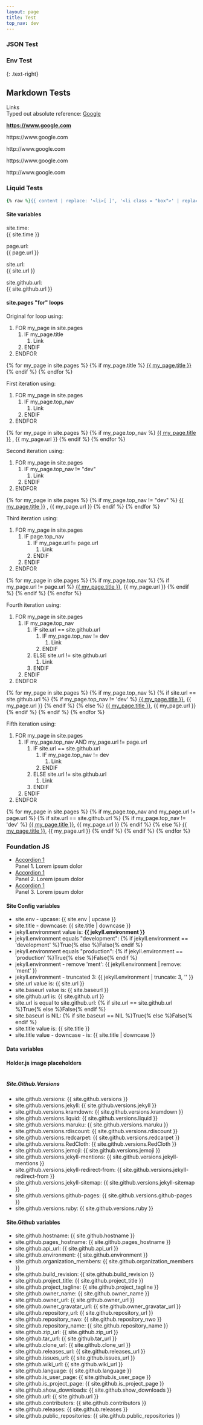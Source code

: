 ```yaml
---
layout: page
title: Test
top_nav: dev
---
```


<h3>JSON Test</h3>

<script>

// ID of the Google Spreadsheet
var spreadsheetID = '16FuP13iOQWUAeZEQX4RTPTrnUhDG58gvY2kCo-RRye8';
var worksheet = 'od6';

// Make sure it is public or set to Anyone with link can view
var url = "https://spreadsheets.google.com/feeds/list/" + spreadsheetID + "/" + worksheet + "/public/values?alt=json";

$.getJSON(url, function(data) {

  var entry = data.feed.entry;

  //first row "title" column
  console.log(entry[0]['gsx$term']['$t']);
  console.log(entry[0]['gsx$loc']['$t']);
  console.log(entry[1]['gsx$term']['$t']);
  console.log(entry[1]['gsx$loc']['$t']);

  $(entry).each(function(){
    // Column names are name, age, etc.
    $('.fetched').prepend('<p><strong>'+this.gsx$term.$t+'</strong></p><p>'+this.gsx$loc.$t+'</p>');
  });

});

</script>

<div class="fetched"></div>

### Env Test
{: .text-right}

## Markdown Tests

Links  
Typed out absolute reference: [Google](http://www.google.com)  

<b>https://www.google.com</b>

<p>https://www.google.com</p>
http://www.google.com

  <p>https://www.google.com</p>
http://www.google.com

### Liquid Tests

```ruby
{% raw %}{{ content | replace: '<li>[ ]', '<li class = "box">' | replace: '<li>[x]', '<li class = "box_done">'  }}{% endraw %}
```

#### Site variables

site.time:  
{{ site.time }}

page.url:  
{{ page.url }}

site.url:  
{{ site.url }}

site.github.url:  
{{ site.github.url }}

#### site.pages "for" loops

Original for loop using:

1. FOR my_page in site.pages
    1. IF my_page.title
        1. Link
    1. ENDIF
1. ENDFOR

{% for my_page in site.pages %}
  {% if my_page.title %}
  <a href="{{ my_page.url | prepend: site.baseurl }}">{{ my_page.title }}</a>
  {% endif %}
{% endfor %}

First iteration using:

1. FOR my_page in site.pages
    1. IF my_page.top_nav
        1. Link
    1. ENDIF
1. ENDFOR

{% for my_page in site.pages %}
  {% if my_page.top_nav %}
  <a href="{{ my_page.url | prepend: site.baseurl }}">{{ my_page.title }}</a>
  , {{ my_page.url }}
  {% endif %}
{% endfor %}

Second iteration using:

1. FOR my_page in site.pages
    1. IF my_page.top_nav != "dev"
        1. Link
    1. ENDIF
1. ENDFOR

{% for my_page in site.pages %}
  {% if my_page.top_nav != "dev" %}
  <a href="{{ my_page.url | prepend: site.baseurl }}">{{ my_page.title }}</a>
  , {{ my_page.url }}
  {% endif %}
{% endfor %}

Third iteration using:

1. FOR my_page in site.pages
    1. IF page.top_nav
        1. IF my_page.url != page.url
            1. Link
        1. ENDIF
    1. ENDIF
1. ENDFOR

{% for my_page in site.pages %}
  {% if my_page.top_nav %}
    {% if my_page.url != page.url %}
<a href="{{ my_page.url | prepend: site.baseurl }}">{{ my_page.title }}</a>, {{ my_page.url }}
    {% endif %}
  {% endif %}
{% endfor %}

Fourth iteration using:

1. FOR my_page in site.pages
    1. IF my_page.top_nav
        1. IF site.url == site.github.url
            1. IF my_page.top_nav != dev
                1. Link
            1. ENDIF
        1. ELSE site.url != site.github.url
            1. Link
        1. ENDIF
    1. ENDIF
1. ENDFOR

{% for my_page in site.pages %}
  {% if my_page.top_nav %}
    {% if site.url == site.github.url %}
      {% if my_page.top_nav != 'dev' %}
<a href="{{ my_page.url | prepend: site.baseurl }}">{{ my_page.title }}</a>, {{ my_page.url }}
      {% endif %}
    {% else %}
<a href="{{ my_page.url | prepend: site.baseurl }}">{{ my_page.title }}</a>, {{ my_page.url }}
    {% endif %}
  {% endif %}
{% endfor %}

Fifth iteration using:

1. FOR my_page in site.pages
    1. IF my_page.top_nav AND my_page.url != page.url
        1. IF site.url == site.github.url
            1. IF my_page.top_nav != dev
                1. Link
            1. ENDIF
        1. ELSE site.url != site.github.url
            1. Link
        1. ENDIF
    1. ENDIF
1. ENDFOR

{% for my_page in site.pages %}
  {% if my_page.top_nav and my_page.url != page.url %}
    {% if site.url == site.github.url %}
      {% if my_page.top_nav != 'dev' %}
<a href="{{ my_page.url | prepend: site.baseurl }}">{{ my_page.title }}</a>, {{ my_page.url }}
      {% endif %}
    {% else %}
<a href="{{ my_page.url | prepend: site.baseurl }}">{{ my_page.title }}</a>, {{ my_page.url }}
    {% endif %}
  {% endif %}
{% endfor %}

### Foundation JS

<ul class="accordion" data-accordion role="tablist">
  <li class="accordion-item is-active">
    <!-- The tab title needs role="tab", an href, a unique ID, and aria-controls. -->
    <a href="#panel1d" role="tab" class="accordion-title" id="panel1d-heading" aria-controls="panel1d">Accordion 1</a>
    <!-- The content pane needs an ID that matches the above href, role="tabpanel", data-tab-content, and aria-labelledby. -->
    <div id="panel1d" class="accordion-content" role="tabpanel" data-tab-content aria-labelledby="panel1d-heading">
      Panel 1. Lorem ipsum dolor
    </div>
  </li>
  <li class="accordion-item">
    <!-- The tab title needs role="tab", an href, a unique ID, and aria-controls. -->
    <a href="#panel1d" role="tab" class="accordion-title" id="panel1d-heading" aria-controls="panel1d">Accordion 1</a>
    <!-- The content pane needs an ID that matches the above href, role="tabpanel", data-tab-content, and aria-labelledby. -->
    <div id="panel1d" class="accordion-content" role="tabpanel" data-tab-content aria-labelledby="panel1d-heading">
      Panel 2. Lorem ipsum dolor
    </div>
  </li>
  <li class="accordion-item">
    <!-- The tab title needs role="tab", an href, a unique ID, and aria-controls. -->
    <a href="#panel1d" role="tab" class="accordion-title" id="panel1d-heading" aria-controls="panel1d">Accordion 1</a>
    <!-- The content pane needs an ID that matches the above href, role="tabpanel", data-tab-content, and aria-labelledby. -->
    <div id="panel1d" class="accordion-content" role="tabpanel" data-tab-content aria-labelledby="panel1d-heading">
      Panel 3. Lorem ipsum dolor
    </div>
  </li>
</ul>

#### Site Config variables

+ site.env - upcase: {{ site.env | upcase }}
+ site.title - downcase: {{ site.title | downcase }}
+ jekyll.environment value is: **{{ jekyll.environment }}**
+ jekyll.environment equals "development": {% if jekyll.environment == 'development' %}True{% else %}False{% endif %}
+ jekyll.environment equals "production": {% if jekyll.environment == 'production' %}True{% else %}False{% endif %}
+ jekyll.environment - remove 'ment': {{ jekyll.environment | remove: 'ment' }}
+ jekyll.environment - truncated 3: {{ jekyll.environment | truncate: 3, '' }}
+ site.url value is: {{ site.url }}
+ site.baseurl value is: {{ site.baseurl }}
+ site.github.url is: {{ site.github.url }}
+ site.url is equal to site.github.url: {% if site.url == site.github.url %}True{% else %}False{% endif %}
+ site.baseurl is NIL: {% if site.baseurl == NIL %}True{% else %}False{% endif %}
+ site.title value is: {{ site.title }}
+ site.title value - downcase - is: {{ site.title | downcase }}

#### Data variables

#### Holder.js image placeholders

<img data-src="holder.js/300x200?outline=yes&theme=lava">

##### Site.Github.Versions

+ site.github.versions: {{ site.github.versions }}
+ site.github.versions.jekyll: {{ site.github.versions.jekyll }}
+ site.github.versions.kramdown: {{ site.github.versions.kramdown }}
+ site.github.versions.liquid: {{ site.github.versions.liquid }}
+ site.github.versions.maruku: {{ site.github.versions.maruku }}
+ site.github.versions.rdiscount: {{ site.github.versions.rdiscount }}
+ site.github.versions.redcarpet: {{ site.github.versions.redcarpet }}
+ site.github.versions.RedCloth: {{ site.github.versions.RedCloth }}
+ site.github.versions.jemoji: {{ site.github.versions.jemoji }}
+ site.github.versions.jekyll-mentions: {{ site.github.versions.jekyll-mentions }}
+ site.github.versions.jekyll-redirect-from: {{ site.github.versions.jekyll-redirect-from }}
+ site.github.versions.jekyll-sitemap: {{ site.github.versions.jekyll-sitemap }}
+ site.github.versions.github-pages: {{ site.github.versions.github-pages }}
+ site.github.versions.ruby: {{ site.github.versions.ruby }}

#### Site.Github variables

+ site.github.hostname: {{ site.github.hostname }}
+ site.github.pages_hostname: {{ site.github.pages_hostname }}
+ site.github.api_url: {{ site.github.api_url }}
+ site.github.environment: {{ site.github.environment }}
+ site.github.organization_members: {{ site.github.organization_members }}
+ site.github.build_revision: {{ site.github.build_revision }}
+ site.github.project_title: {{ site.github.project_title }}
+ site.github.project_tagline: {{ site.github.project_tagline }}
+ site.github.owner_name: {{ site.github.owner_name }}
+ site.github.owner_url: {{ site.github.owner_url }}
+ site.github.owner_gravatar_url: {{ site.github.owner_gravatar_url }}
+ site.github.repository_url: {{ site.github.repository_url }}
+ site.github.repository_nwo: {{ site.github.repository_nwo }}
+ site.github.repository_name: {{ site.github.repository_name }}
+ site.github.zip_url: {{ site.github.zip_url }}
+ site.github.tar_url: {{ site.github.tar_url }}
+ site.github.clone_url: {{ site.github.clone_url }}
+ site.github.releases_url: {{ site.github.releases_url }}
+ site.github.issues_url: {{ site.github.issues_url }}
+ site.github.wiki_url: {{ site.github.wiki_url }}
+ site.github.language: {{ site.github.language }}
+ site.github.is_user_page: {{ site.github.is_user_page }}
+ site.github.is_project_page: {{ site.github.is_project_page }}
+ site.github.show_downloads: {{ site.github.show_downloads }}
+ site.github.url: {{ site.github.url }}
+ site.github.contributors: {{ site.github.contributors }}
+ site.github.releases: {{ site.github.releases }}
+ site.github.public_repositories: {{ site.github.public_repositories }}

